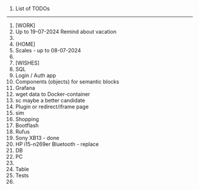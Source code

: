 1. List of TODOs

-----------------------

1. [WORK]
2. Up to 19-07-2024 Remind about vacation
3. 
4. {HOME]
5. Scales - up to 08-07-2024
6.
7. [WISHES]
8. SQL
9. Login / Auth app
10. Components (objects) for semantic blocks
11. Grafana
12. wget data to Docker-container
13. sc maybe a better candidate
14. Plugin or redirect/iframe page
15. sim
16. Shopping
17. Bootflash
18. Rufus
19. Sony XB13 - done
20. HP i15-n269er Bluetooth - replace
21. DB
22. PC
23. 
24. Table
25. Tests
26. 
